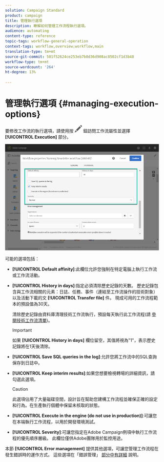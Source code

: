```yaml
---
solution: Campaign Standard
product: campaign
title: 管理執行選項
description: 瞭解如何管理工作流程執行選項。
audience: automating
content-type: reference
topic-tags: workflow-general-operation
context-tags: workflow,overview;workflow,main
translation-type: tm+mt
source-git-commit: 501f52624ce253eb7b0d36d908ac8502cf1d3b48
workflow-type: tm+mt
source-wordcount: '264'
ht-degree: 13%

---
```



# 管理執行選項 {#managing-execution-options}

要修改工作流的執行選項，請使用按 ![](assets/edit_darkgrey-24px.png) 鈕訪問工作流屬性並選擇 **[!UICONTROL Execution]** 部分。

![](assets/wkf_execution_6.png)

可能的選項包括：

* **[!UICONTROL Default affinity]**:此欄位允許您強制在特定電腦上執行工作流或工作流活動。

* **[!UICONTROL History in days]**:指定必須清除歷史記錄的天數。 歷史記錄包含與工作流相關的元素：日誌、任務、事件（連結至工作流操作的技術對象）以及活動下載的文 **[!UICONTROL Transfer file]** 件。 現成可用的工作流程範本的預設值為30天。

   清除歷史記錄由資料庫清理技術工作流執行，預設每天執行此工作流程(請 [參閱技術工作流清單](../../administration/using/technical-workflows.md))。

   >[!IMPORTANT]
   >
   >如果 **[!UICONTROL History in days]** 欄位留空，其值將視為&quot;1&quot;，表示歷史記錄將在1天後清除。

* **[!UICONTROL Save SQL queries in the log]**:允許您將工作流中的SQL查詢保存到日誌中。

* **[!UICONTROL Keep interim results]**:如果您想要檢視轉場的詳細資訊，請勾選此選項。

   >[!CAUTION]
   >
   >此選項佔用了大量磁碟空間，設計旨在幫助您建構工作流程並確保正確的設定和行為。在生產執行個體中保留未核取的狀態。

* **[!UICONTROL Execute in the engine (do not use in production)]**:可讓您在本端執行工作流程，以用於開發環境測試。

* **[!UICONTROL Severity]**:可讓您指定在Adobe Campaign例項中執行工作流程的優先順序層級。 此欄位僅供Adobe團隊用於監控用途。

本節 **[!UICONTROL Error management]** 提供其他選項，可讓您管理工作流程在發生錯誤時的運作方式。 這些選項在「錯誤管理」 [部分中有詳細](../../automating/using/monitoring-workflow-execution.md#error-management) 說明。
